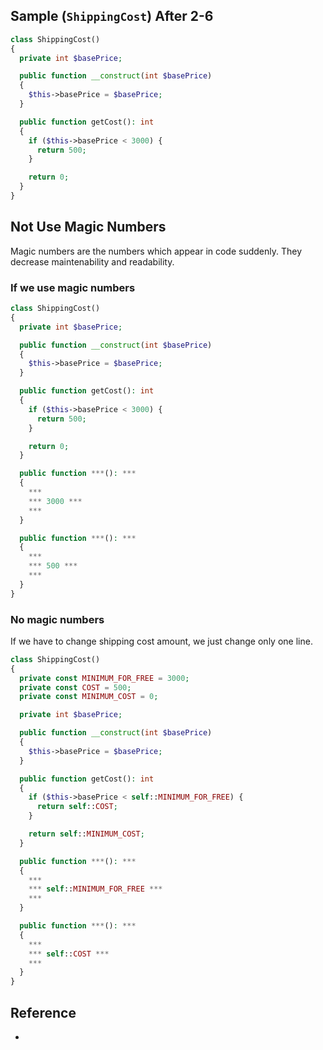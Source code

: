 ## Sample (`ShippingCost`) After 2-6
```php
class ShippingCost()
{
  private int $basePrice;

  public function __construct(int $basePrice)
  {
    $this->basePrice = $basePrice;
  }

  public function getCost(): int
  {
    if ($this->basePrice < 3000) {
      return 500;
    }

    return 0;
  }
}
```

## Not Use Magic Numbers
Magic numbers are the numbers which appear in code suddenly.
They decrease maintenability and readability.

### If we use magic numbers
```php
class ShippingCost()
{
  private int $basePrice;

  public function __construct(int $basePrice)
  {
    $this->basePrice = $basePrice;
  }

  public function getCost(): int
  {
    if ($this->basePrice < 3000) {
      return 500;
    }

    return 0;
  }

  public function ***(): ***
  {
    ***
    *** 3000 ***
    ***
  }

  public function ***(): ***
  {
    ***
    *** 500 ***
    ***
  }
}
```

### No magic numbers
If we have to change shipping cost amount, we just change only one line.

```php
class ShippingCost()
{
  private const MINIMUM_FOR_FREE = 3000;
  private const COST = 500;
  private const MINIMUM_COST = 0;

  private int $basePrice;

  public function __construct(int $basePrice)
  {
    $this->basePrice = $basePrice;
  }

  public function getCost(): int
  {
    if ($this->basePrice < self::MINIMUM_FOR_FREE) {
      return self::COST;
    }

    return self::MINIMUM_COST;
  }

  public function ***(): ***
  {
    ***
    *** self::MINIMUM_FOR_FREE ***
    ***
  }

  public function ***(): ***
  {
    ***
    *** self::COST ***
    ***
  }
}
```

## Reference
- 
